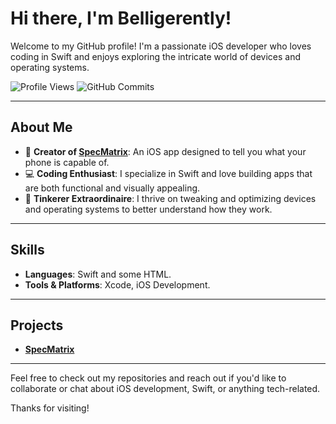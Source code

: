 # Hi there, I'm Belligerently! 

Welcome to my GitHub profile! I'm a passionate iOS developer who loves coding in Swift and enjoys exploring the intricate world of devices and operating systems. 

![Profile Views](https://hits.seeyoufarm.com/api/count/incr/badge.svg?url=https%3A%2F%2Fgithub.com%2FBelligerently&count_bg=%2379C83D&title_bg=%23555555&icon=&icon_color=%23E7E7E7&title=Views&edge_flat=false&count_plus=true)
![GitHub Commits](https://img.shields.io/github/commit-activity/t/Belligerently/Belligerently?label=Commits&style=flat-square&color=blue)

---

## About Me

- 📱 **Creator of [SpecMatrix](https://specmatrix.me/)**: An iOS app designed to tell you what your phone is capable of.
- 💻 **Coding Enthusiast**: I specialize in Swift and love building apps that are both functional and visually appealing.
- 🔧 **Tinkerer Extraordinaire**: I thrive on tweaking and optimizing devices and operating systems to better understand how they work.

---

## Skills

- **Languages**: Swift and some HTML.
- **Tools & Platforms**: Xcode, iOS Development.

---

## Projects

- **[SpecMatrix](https://specmatrix.me/)**

---

Feel free to check out my repositories and reach out if you'd like to collaborate or chat about iOS development, Swift, or anything tech-related.

Thanks for visiting!
